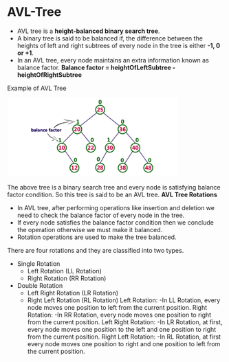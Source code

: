 # AVL-Tree

- AVL tree is a **height-balanced binary search tree**.
- A binary tree is said to be balanced if, the difference between the heights of left and right subtrees of every node in the tree is either **-1, 0 or +1**. 
- In an AVL tree, every node maintains an extra information known as balance factor. 
              **Balance factor = heightOfLeftSubtree - heightOfRightSubtree**
               
Example of AVL Tree

![AVL Tree](https://github.com/Rajeswari-0209/AVL-Tree/blob/main/AVL-Tree.png)

The above tree is a binary search tree and every node is satisfying balance factor condition. So this tree is said to be an AVL tree.
**AVL Tree Rotations**
- In AVL tree, after performing operations like insertion and deletion we need to check the balance factor of every node in the tree.
- If every node satisfies the balance factor condition then we conclude the operation otherwise we must make it balanced. 
- Rotation operations are used to make the tree balanced.
<p>There are four rotations and they are classified into two types.</p>

* Single Rotation
  * Left Rotation (LL Rotation)
  * Right Rotation (RR Rotation)
* Double Rotation
  * Left Right Rotation (LR Rotation)
  * Right Left Rotation (RL Rotation)
Left Rotation:
  -In LL Rotation, every node moves one position to left from the current position. 
Right Rotation:
 -In RR Rotation, every node moves one position to right from the current position.
Left Right Rotation:
 -In LR Rotation, at first, every node moves one position to the left and one position to right from the current position.
Right Left Rotation:
 -In RL Rotation, at first every node moves one position to right and one position to left from the current position. 
              

